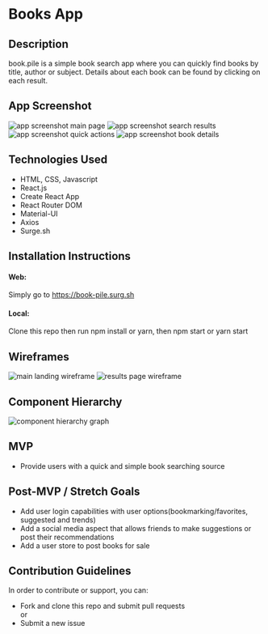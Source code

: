 # Books App

## Description
book.pile is a simple book search app where you can quickly find books by title, author or subject. Details about each book can be found by clicking on each result.

## App Screenshot
![app screenshot main page](./proposal/screenshot-main.png)
![app screenshot search results](./proposal/screenshot-search.png)
![app screenshot quick actions](./proposal/screenshot-quick-actions.png)
![app screenshot book details](./proposal/screenshot-details.png)
## Technologies Used
- HTML, CSS, Javascript
- React.js
- Create React App
- React Router DOM
- Material-UI
- Axios
- Surge.sh
## Installation Instructions
#### Web:
Simply go to https://book-pile.surg.sh

#### Local:
Clone this repo then run npm install or yarn, then npm start or yarn start 
## Wireframes
![main landing wireframe](./proposal/wire-frame-landing-page.png)
![results page wireframe](./proposal/wire-frame-results-page.png)
## Component Hierarchy
![component hierarchy graph](./proposal/component-hierarchy.png)
## MVP
- Provide users with a quick and simple book searching source
## Post-MVP / Stretch Goals
- Add user login capabilities with user options(bookmarking/favorites, suggested and trends)
- Add a social media aspect that allows friends to make suggestions or post their recommendations
- Add a user store to post books for sale

## Contribution Guidelines
In order to contribute or support, you can:
- Fork and clone this repo and submit pull requests  
or
- Submit a new issue